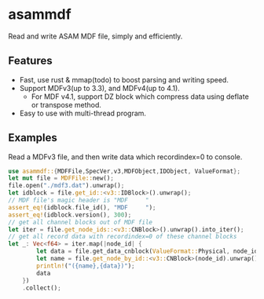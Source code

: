 asammdf
==========

Read and write ASAM MDF file, simply and efficiently.

Features
--------

* Fast, use rust & mmap(todo) to boost parsing and writing speed.
* Support MDFv3(up to 3.3), and MDFv4(up to 4.1).
    * For MDF v4.1, support DZ block which compress data using deflate or transpose method.
* Easy to use with multi-thread program.

Examples
--------

Read a MDFv3 file, and then write data which recordindex=0 to console.

```rust
use asammdf::{MDFFile,SpecVer,v3,MDFObject,IDObject, ValueFormat};
let mut file = MDFFile::new();
file.open("./mdf3.dat").unwrap();
let idblock = file.get_id::<v3::IDBlock>().unwrap();
// MDF file's magic header is "MDF     "
assert_eq!(idblock.file_id(), "MDF     ");
assert_eq!(idblock.version(), 300);
// get all channel blocks out of MDF file
let iter = file.get_node_ids::<v3::CNBlock>().unwrap().into_iter();
// get all record data with recordindex=0 of these channel blocks
let _: Vec<f64> = iter.map(|node_id| {
        let data = file.get_data_cnblock(ValueFormat::Physical, node_id, 0);
        let name = file.get_node_by_id::<v3::CNBlock>(node_id).unwrap().name();
        println!("({name},{data})");
        data
    })
    .collect();
```
